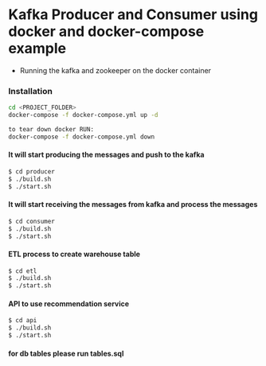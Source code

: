 # Kafka Producer and Consumer using docker and docker-compose example

- Running the kafka and zookeeper on the docker container

### Installation

```sh
cd <PROJECT_FOLDER>
docker-compose -f docker-compose.yml up -d

to tear down docker RUN:
docker-compose -f docker-compose.yml down

```

#### It will start producing the messages and push to the kafka
```sh
$ cd producer
$ ./build.sh
$ ./start.sh
```

#### It will start receiving the messages from kafka and process the messages
```sh
$ cd consumer
$ ./build.sh
$ ./start.sh
```

#### ETL process to create warehouse table
```sh
$ cd etl
$ ./build.sh
$ ./start.sh
```

#### API to use recommendation service
```sh
$ cd api
$ ./build.sh
$ ./start.sh
```

#### for db tables please run tables.sql
